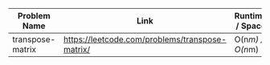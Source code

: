 | Problem Name            | Link                                                         | Runtime / Space  | Date Added |
| ----------------------- | ------------------------------------------------------------ |------------------| ---------- |
| transpose-matrix | https://leetcode.com/problems/transpose-matrix/ | O(n*m) / O(n*m) | 04/04/25 |
